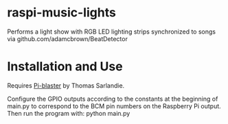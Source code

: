 # raspi-music-lights
Performs a light show with RGB LED lighting strips synchronized to songs via github.com/adamcbrown/BeatDetector

# Installation and Use
Requires [Pi-blaster](https://github.com/sarfata/pi-blaster) by Thomas Sarlandie.

Configure the GPIO outputs according to the constants at the beginning of main.py to correspond to the BCM pin numbers on the Raspberry Pi output. Then run the program with:
    python main.py

